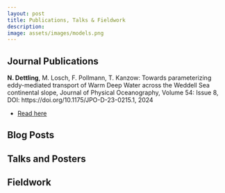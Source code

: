 ```yaml
---
layout: post
title: Publications, Talks & Fieldwork
description: 
image: assets/images/models.png
---
```


<h2 id="content">Journal Publications</h2>

<p>
  <b>N. Dettling</b>, M. Losch, F. Pollmann, T. Kanzow: Towards parameterizing eddy-mediated transport of Warm Deep Water across the 	Weddell Sea continental slope, Journal of Physical Oceanography, Volume 54: Issue 8, DOI: https://doi.org/10.1175/JPO-D-23-0215.1, 2024
<p>
<ul class="actions">
	<li><a href="https://journals.ametsoc.org/view/journals/phoc/54/8/JPO-D-23-0215.1.xml" class="button special small">Read here</a></li>
</ul>

<h2 id="content">Blog Posts</h2>
<dl>

<h2 id="content">Talks and Posters</h2>
<dl>

<h2 id="content">Fieldwork</h2>
<dl>
